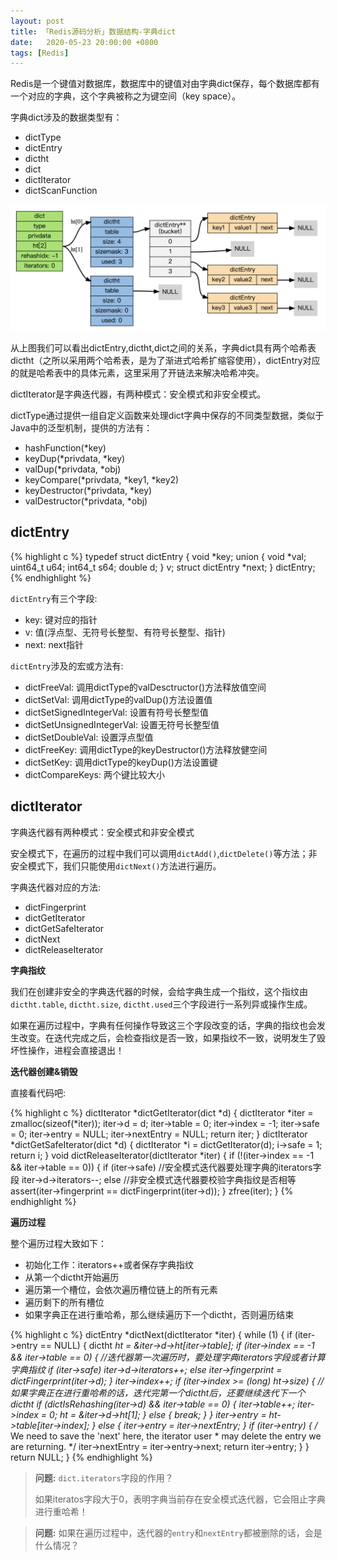 ```yaml
---
layout: post
title: 「Redis源码分析」数据结构-字典dict
date:   2020-05-23 20:00:00 +0800
tags: [Redis]
---
```


Redis是一个键值对数据库，数据库中的键值对由字典dict保存，每个数据库都有一个对应的字典，这个字典被称之为键空间（key space）。

字典dict涉及的数据类型有：

- dictType
- dictEntry
- dictht
- dict
- dictIterator
- dictScanFunction

![](/static/image/202005/dict.png)

从上图我们可以看出dictEntry,dictht,dict之间的关系，字典dict具有两个哈希表dictht（之所以采用两个哈希表，是为了渐进式哈希扩缩容使用），dictEntry对应的就是哈希表中的具体元素，这里采用了开链法来解决哈希冲突。

dictIterator是字典迭代器，有两种模式：安全模式和非安全模式。

dictType通过提供一组自定义函数来处理dict字典中保存的不同类型数据，类似于Java中的泛型机制，提供的方法有：

- hashFunction(*key)
- keyDup(*privdata, *key)
- valDup(*privdata, *obj)
- keyCompare(*privdata, *key1, *key2)
- keyDestructor(*privdata, *key)
- valDestructor(*privdata, *obj)

## dictEntry

{% highlight c %}
typedef struct dictEntry {
    void *key;
    union {
        void *val;
        uint64_t u64;
        int64_t s64;
        double d;
    } v;
    struct dictEntry *next;
} dictEntry;
{% endhighlight %}

`dictEntry`有三个字段:

- key: 键对应的指针
- v: 值(浮点型、无符号长整型、有符号长整型、指针)
- next: next指针

`dictEntry`涉及的宏或方法有:

- dictFreeVal: 调用dictType的valDesctructor()方法释放值空间
- dictSetVal: 调用dictType的valDup()方法设置值
- dictSetSignedIntegerVal: 设置有符号长整型值
- dictSetUnsignedIntegerVal: 设置无符号长整型值
- dictSetDoubleVal: 设置浮点型值
- dictFreeKey: 调用dictType的keyDestructor()方法释放健空间
- dictSetKey: 调用dictType的keyDup()方法设置键
- dictCompareKeys: 两个键比较大小

## dictIterator

字典迭代器有两种模式：安全模式和非安全模式

安全模式下，在遍历的过程中我们可以调用`dictAdd()`,`dictDelete()`等方法；非安全模式下，我们只能使用`dictNext()`方法进行遍历。

字典迭代器对应的方法:

- dictFingerprint
- dictGetIterator
- dictGetSafeIterator
- dictNext
- dictReleaseIterator

**字典指纹**

我们在创建非安全的字典迭代器的时候，会给字典生成一个指纹，这个指纹由`dictht.table`, `dictht.size`, `dictht.used`三个字段进行一系列异或操作生成。

如果在遍历过程中，字典有任何操作导致这三个字段改变的话，字典的指纹也会发生改变。在迭代完成之后，会检查指纹是否一致，如果指纹不一致，说明发生了毁坏性操作，进程会直接退出！

**迭代器创建&销毁**

直接看代码吧:

{% highlight c %}
dictIterator *dictGetIterator(dict *d)
{
    dictIterator *iter = zmalloc(sizeof(*iter));
    iter->d = d;
    iter->table = 0;
    iter->index = -1;
    iter->safe = 0;
    iter->entry = NULL;
    iter->nextEntry = NULL;
    return iter;
}
dictIterator *dictGetSafeIterator(dict *d) {
    dictIterator *i = dictGetIterator(d);
    i->safe = 1;
    return i;
}
void dictReleaseIterator(dictIterator *iter)
{
    if (!(iter->index == -1 && iter->table == 0)) {
        if (iter->safe) //安全模式迭代器要处理字典的iterators字段
            iter->d->iterators--;
        else //非安全模式迭代器要校验字典指纹是否相等
            assert(iter->fingerprint == dictFingerprint(iter->d));
    }
    zfree(iter);
}
{% endhighlight %}

**遍历过程**

整个遍历过程大致如下：

- 初始化工作：iterators++或者保存字典指纹
- 从第一个dictht开始遍历
- 遍历第一个槽位，会依次遍历槽位链上的所有元素
- 遍历剩下的所有槽位
- 如果字典正在进行重哈希，那么继续遍历下一个dictht，否则遍历结束


{% highlight c %}
dictEntry *dictNext(dictIterator *iter)
{
    while (1) {
        if (iter->entry == NULL) {
            dictht *ht = &iter->d->ht[iter->table];
            if (iter->index == -1 && iter->table == 0) {
                //迭代器第一次遍历时，要处理字典iterators字段或者计算字典指纹
                if (iter->safe)
                    iter->d->iterators++;
                else
                    iter->fingerprint = dictFingerprint(iter->d);
            }
            iter->index++;
            if (iter->index >= (long) ht->size) {
                //如果字典正在进行重哈希的话，迭代完第一个dictht后，还要继续迭代下一个dictht
                if (dictIsRehashing(iter->d) && iter->table == 0) {
                    iter->table++;
                    iter->index = 0;
                    ht = &iter->d->ht[1];
                } else {
                    break;
                }
            }
            iter->entry = ht->table[iter->index];
        } else {
            iter->entry = iter->nextEntry;
        }
        if (iter->entry) {
            /* We need to save the 'next' here, the iterator user
             * may delete the entry we are returning. */
            iter->nextEntry = iter->entry->next;
            return iter->entry;
        }
    }
    return NULL;
}
{% endhighlight %}

> **问题:** `dict.iterators`字段的作用？
>
> 如果iteratos字段大于0，表明字典当前存在安全模式迭代器，它会阻止字典进行重哈希！

> **问题:** 如果在遍历过程中，迭代器的`entry`和`nextEntry`都被删除的话，会是什么情况？


